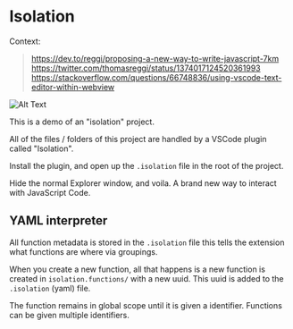 # Isolation

Context:
> https://dev.to/reggi/proposing-a-new-way-to-write-javascript-7km
> https://twitter.com/thomasreggi/status/1374017124520361993
> https://stackoverflow.com/questions/66748836/using-vscode-text-editor-within-webview

![Alt Text](https://dev-to-uploads.s3.amazonaws.com/uploads/articles/z5r9ue9olcsiyh8z08k1.png)

This is a demo of an "isolation" project. 

All of the files / folders of this project are handled by a VSCode plugin called "Isolation".

Install the plugin, and open up the `.isolation` file in the root of the project. 

Hide the normal Explorer window, and voila. A brand new way to interact with JavaScript Code.

## YAML interpreter

All function metadata is stored in the `.isolation` file this tells the extension what functions are where via groupings.

When you create a new function, all that happens is a new function is created in `isolation.functions/` with a new uuid. This uuid is added to the `.isolation` (yaml) file.

The function remains in global scope until it is given a identifier. Functions can be given multiple identifiers.


